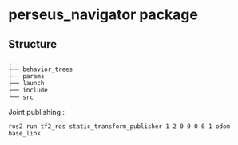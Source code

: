 # perseus_navigator package

## Structure

```
.
├── behavior_trees
├── params
├── launch
├── include
└── src
```

Joint publishing :

```
ros2 run tf2_ros static_transform_publisher 1 2 0 0 0 0 1 odom base_link
```
